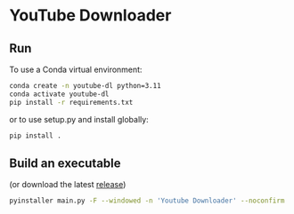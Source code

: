 # YouTube Downloader

## Run

To use a Conda virtual environment:
```sh
conda create -n youtube-dl python=3.11
conda activate youtube-dl
pip install -r requirements.txt
```

or to use setup.py and install globally:
```sh
pip install .
```

## Build an executable
(or download the latest [release](https://github.com/davidlpoole/YoutubeDownloader/releases/latest))

```sh
pyinstaller main.py -F --windowed -n 'Youtube Downloader' --noconfirm
```